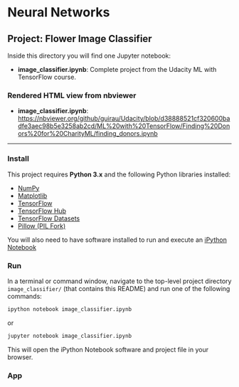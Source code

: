 # Neural Networks
## Project: Flower Image Classifier

Inside this directory you will find one Jupyter notebook:

- **image_classifier.ipynb**: Complete project from the Udacity ML with TensorFlow course.

### Rendered HTML view from nbviewer

- **image_classifier.ipynb**: https://nbviewer.org/github/guirau/Udacity/blob/d38888521cf320600badfe3aec98b5e3258ab2cd/ML%20with%20TensorFlow/Finding%20Donors%20for%20CharityML/finding_donors.ipynb

---

### Install

This project requires **Python 3.x** and the following Python libraries installed:

- [NumPy](http://www.numpy.org/)
- [Matplotlib](http://matplotlib.org/)
- [TensorFlow](https://www.tensorflow.org/)
- [TensorFlow Hub](https://tfhub.dev/)
- [TensorFlow Datasets](https://www.tensorflow.org/datasets)
- [Pillow (PIL Fork)](https://pillow.readthedocs.io/en/stable/)

You will also need to have software installed to run and execute an [iPython Notebook](http://ipython.org/notebook.html)

### Run

In a terminal or command window, navigate to the top-level project directory `image_classifier/` (that contains this README) and run one of the following commands:

```bash
ipython notebook image_classifier.ipynb
```  
or
```bash
jupyter notebook image_classifier.ipynb
```

This will open the iPython Notebook software and project file in your browser.

### App
